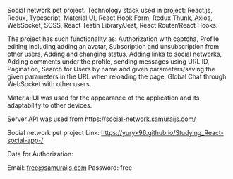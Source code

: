 Social network pet project. Technology stack used
in project: React.js, Redux, Typescript, Material UI, React Hook Form, Redux Thunk, Axios, WebSocket, SCSS, React Testin Library/Jest, React Router/React Hooks.

The project has such functionality as: Authorization with captcha, Profile editing including adding an avatar, Subscription and unsubscription from other users, Adding and changing status, Adding links to social networks, Adding comments under the profile, sending messages using URL ID, Pagination, Search for Users by name and given parameters/saving the given parameters in the URL when reloading the page, Global Chat through WebSocket with other users.

Material UI was used for the appearance of the application and its adaptability to other devices.

Server API was used from https://social-network.samuraijs.com/

Social network pet project Link: https://yuryk96.github.io/Studying_React-social-app-/

Data for Authorization:

Email: free@samuraijs.com
Password: free
